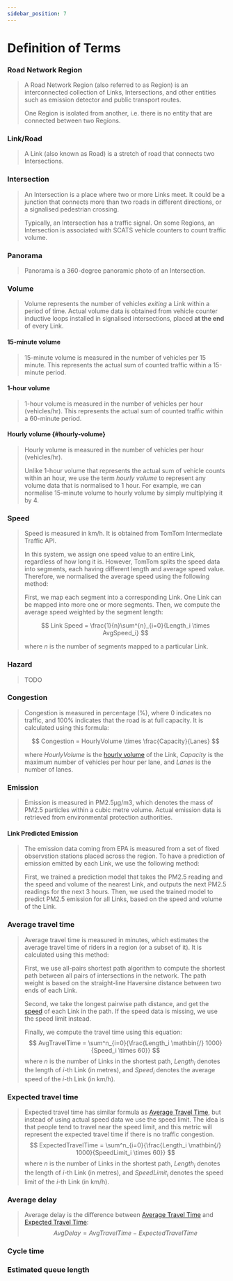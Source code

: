 ```yaml
---
sidebar_position: 7
---
```


# Definition of Terms

### Road Network Region

> A Road Network Region (also referred to as Region) is an interconnected collection of Links, Intersections, and other entities such as emission detector and public transport routes.
>
> One Region is isolated from another, i.e. there is no entity that are connected between two Regions.

### Link/Road

> A Link (also known as Road) is a stretch of road that connects two Intersections.

### Intersection

> An Intersection is a place where two or more Links meet.
> It could be a junction that connects more than two roads in different directions, or a signalised pedestrian crossing.
>
> Typically, an Intersection has a traffic signal. On some Regions, an Intersection is associated with SCATS vehicle counters to count traffic volume.

### Panorama

> Panorama is a 360-degree panoramic photo of an Intersection.

### Volume

> Volume represents the number of vehicles _exiting_ a Link within a period of time.
> Actual volume data is obtained from vehicle counter inductive loops installed in signalised intersections, placed **at the end** of every Link.

#### 15-minute volume

> 15-minute volume is measured in the number of vehicles per 15 minute.
> This represents the actual sum of counted traffic within a 15-minute period.

#### 1-hour volume

> 1-hour volume is measured in the number of vehicles per hour (vehicles/hr).
> This represents the actual sum of counted traffic within a 60-minute period.

#### Hourly volume {#hourly-volume}

> Hourly volume is measured in the number of vehicles per hour (vehicles/hr).
>
> Unlike 1-hour volume that represents the actual sum of vehicle counts within an hour, we use the term _hourly volume_ to represent any volume data that is normalised to 1 hour.
> For example, we can normalise 15-minute volume to hourly volume by simply multiplying it by 4.

### Speed

> Speed is measured in km/h. It is obtained from TomTom Intermediate Traffic API.
>
> In this system, we assign one speed value to an entire Link, regardless of how long it is.
> However, TomTom splits the speed data into segments, each having different length and average speed value.
> Therefore, we normalised the average speed using the following method:
>
> First, we map each segment into a corresponding Link.
> One Link can be mapped into more one or more segments.
> Then, we compute the average speed weighted by the segment length:
>
> $$
> Link Speed = \frac{1}{n}\sum^{n}_{i=0}{Length_i \times AvgSpeed_i}
> $$
>
> where $n$ is the number of segments mapped to a particular Link.

### Hazard

> TODO

### Congestion

> Congestion is measured in percentage (%), where 0 indicates no traffic, and 100% indicates that the road is at full capacity.
> It is calculated using this formula:
>
> $$
> Congestion = HourlyVolume \times \frac{Capacity}{Lanes}
> $$
>
> where $HourlyVolume$ is the [hourly volume](#hourly-volume) of the Link, $Capacity$ is the maximum number of vehicles per hour per lane, and $Lanes$ is the number of lanes.

### Emission

> Emission is measured in PM2.5µg/m3, which denotes the mass of PM2.5 particles within a cubic metre volume.
> Actual emission data is retrieved from environmental protection authorities.

#### Link Predicted Emission

> The emission data coming from EPA is measured from a set of fixed observstion stations placed across the region.
> To have a prediction of emission emitted by each Link, we use the following method:
>
> First, we trained a prediction model that takes the PM2.5 reading and the speed and volume of the nearest Link, and outputs the next PM2.5 readings for the next 3 hours.
> Then, we used the trained model to predict PM2.5 emission for all Links, based on the speed and volume of the Link.

### Average travel time

> Average travel time is measured in minutes, which estimates the average travel time of riders in a region (or a subset of it).
> It is calculated using this method:
>
> First, we use all-pairs shortest path algorithm to compute the shortest path between all pairs of intersections in the network.
> The path weight is based on the straight-line Haversine distance between two ends of each Link.
>
> Second, we take the longest pairwise path distance, and get the [speed](#speed) of each Link in the path.
> If the speed data is missing, we use the speed limit instead.
> 
> Finally, we compute the travel time using this equation:
> $$
> AvgTravelTime = \sum^n_{i=0}{\frac{Length_i \mathbin{/} 1000}{Speed_i \times 60}}
> $$
> where $n$ is the number of Links in the shortest path, $Length_i$ denotes the length of $i$-th Link (in metres), and $Speed_i$ denotes the average speed of the $i$-th Link (in km/h).

### Expected travel time

> Expected travel time has similar formula as [Average Travel Time](#average-travel-time), but instead of using actual speed data we use the speed limit.
> The idea is that people tend to travel near the speed limit, and this metric will represent the expected travel time if there is no traffic congestion.
> $$
> ExpectedTravelTime = \sum^n_{i=0}{\frac{Length_i \mathbin{/} 1000}{SpeedLimit_i \times 60}}
> $$
> where $n$ is the number of Links in the shortest path, $Length_i$ denotes the length of $i$-th Link (in metres), and $SpeedLimit_i$ denotes the speed limit of the $i$-th Link (in km/h).

### Average delay

> Average delay is the difference between [Average Travel Time](#average-travel-time) and [Expected Travel Time](#expected-travel-time):
> $$
> AvgDelay = AvgTravelTime - ExpectedTravelTime
> $$

### Cycle time

### Estimated queue length
